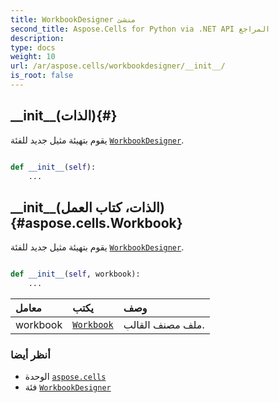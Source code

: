 ```yaml
---
title: WorkbookDesigner منشئ
second_title: Aspose.Cells for Python via .NET API المراجع
description:
type: docs
weight: 10
url: /ar/aspose.cells/workbookdesigner/__init__/
is_root: false
---
```

##  \_\_init\_\_(الذات){#}
يقوم بتهيئة مثيل جديد للفئة [`WorkbookDesigner`](/cells/python-net/ar/aspose.cells/workbookdesigner).



```python

def __init__(self):
    ...
```




##  \_\_init\_\_(الذات، كتاب العمل){#aspose.cells.Workbook}
يقوم بتهيئة مثيل جديد للفئة [`WorkbookDesigner`](/cells/python-net/ar/aspose.cells/workbookdesigner).



```python

def __init__(self, workbook):
    ...
```


| معامل| يكتب| وصف|
| :- | :- | :- |
| workbook | [`Workbook`](/cells/python-net/ar/aspose.cells/workbook) | ملف مصنف القالب.|



###  أنظر أيضا
* الوحدة [`aspose.cells`](../../)
* فئة [`WorkbookDesigner`](/cells/python-net/ar/aspose.cells/workbookdesigner)

